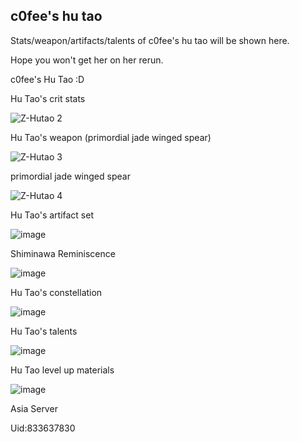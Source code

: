 ## c0fee's hu tao

Stats/weapon/artifacts/talents of c0fee's hu tao will be shown here.

Hope you won't get her on her rerun.

c0fee's Hu Tao :D

Hu Tao's crit stats

![Z-Hutao 2](https://user-images.githubusercontent.com/99862112/156711360-7667761a-3b4c-43b1-b0ae-a7717ef70dac.png)


Hu Tao's weapon (primordial jade winged spear)

![Z-Hutao 3](https://user-images.githubusercontent.com/99862112/156711537-8b252572-af67-486c-874f-8f79c379f264.png)


primordial jade winged spear

![Z-Hutao 4](https://user-images.githubusercontent.com/99862112/156722188-ebaa50ae-a2d3-41bb-bf19-ee6c15340b9d.png)


Hu Tao's artifact set

![image](https://user-images.githubusercontent.com/99862112/156722948-cb2b2d4f-730b-4600-a174-92c0a4a6778e.png)


Shiminawa Reminiscence

![image](https://user-images.githubusercontent.com/99862112/156723094-d8f79cd6-04f2-4cbc-b60c-51d5781fe346.png)


Hu Tao's constellation

![image](https://user-images.githubusercontent.com/99862112/156723160-7e5863df-8e39-40b6-9367-3bae9e1645ab.png)


Hu Tao's talents

![image](https://user-images.githubusercontent.com/99862112/156723276-81fcebc2-0869-4686-bfea-41ad0b8550e6.png)


Hu Tao level up materials

![image](https://user-images.githubusercontent.com/99862112/156723352-78116c79-2bf5-44d5-8318-1d5ce1d020f8.png)


Asia Server

Uid:833637830
